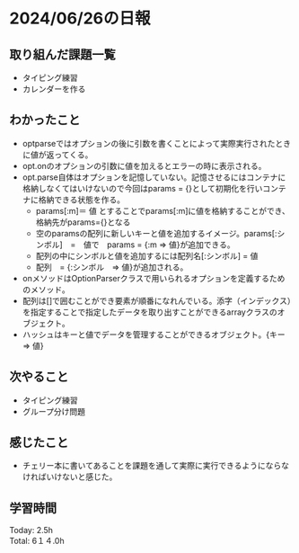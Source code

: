 # 2024/06/26の日報
## 取り組んだ課題一覧
* タイピング練習
*  カレンダーを作る
## わかったこと
* optparseではオプションの後に引数を書くことによって実際実行されたときに値が返ってくる。
* opt.onのオプションの引数に値を加えるとエラーの時に表示される。
* opt.parse自体はオプションを記憶していない。記憶させるにはコンテナに格納しなくてはいけないので今回はparams = {}として初期化を行いコンテナに格納できる状態を作る。
  *  params[:m]＝ 値 とすることでparams[:m]に値を格納することができ、格納先がparams={}となる
  * 空のparamsの配列に新しいキーと値を追加するイメージ。params[:シンボル]　=　値で　params = {:m => 値}が追加できる。
  * 配列の中にシンボルと値を追加するには配列名[:シンボル] = 値
  * 配列　= {:シンボル　=> 値}が追加される。
*  onメソッドはOptionParserクラスで用いられるオプションを定義するためのメソッド。
*  配列は[]で囲むことができ要素が順番になれんでいる。添字（インデックス）を指定することで指定したデータを取り出すことができるarrayクラスのオブジェクト。
*  ハッシュはキーと値でデータを管理することができるオブジェクト。{キー => 値}
## 次やること
* タイピング練習
* グループ分け問題
## 感じたこと
* チェリー本に書いてあることを課題を通して実際に実行できるようにならなければいけないと感じた。
## 学習時間
Today: 2.5h<br>
Total: 6１４.0h